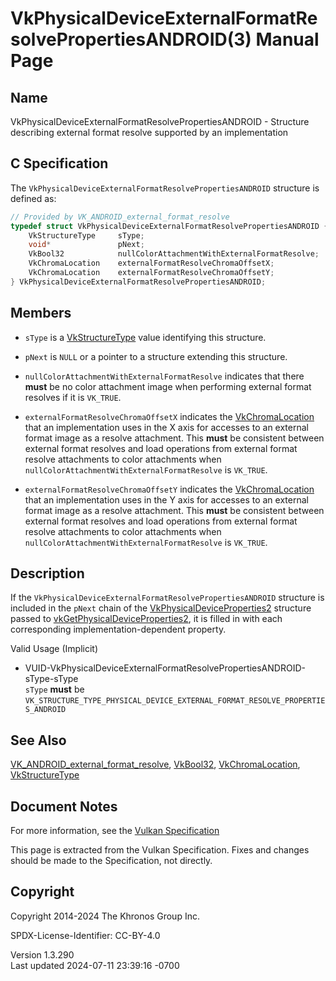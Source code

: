 # VkPhysicalDeviceExternalFormatResolvePropertiesANDROID(3) Manual Page

## Name

VkPhysicalDeviceExternalFormatResolvePropertiesANDROID - Structure
describing external format resolve supported by an implementation



## <a href="#_c_specification" class="anchor"></a>C Specification

The `VkPhysicalDeviceExternalFormatResolvePropertiesANDROID` structure
is defined as:

``` c
// Provided by VK_ANDROID_external_format_resolve
typedef struct VkPhysicalDeviceExternalFormatResolvePropertiesANDROID {
    VkStructureType     sType;
    void*               pNext;
    VkBool32            nullColorAttachmentWithExternalFormatResolve;
    VkChromaLocation    externalFormatResolveChromaOffsetX;
    VkChromaLocation    externalFormatResolveChromaOffsetY;
} VkPhysicalDeviceExternalFormatResolvePropertiesANDROID;
```

## <a href="#_members" class="anchor"></a>Members

- `sType` is a [VkStructureType](https://registry.khronos.org/vulkan/specs/1.3-extensions/man/html/VkStructureType.html) value identifying
  this structure.

- `pNext` is `NULL` or a pointer to a structure extending this
  structure.

- <span id="limits-nullColorAttachmentWithExternalFormatResolve"></span>
  `nullColorAttachmentWithExternalFormatResolve` indicates that there
  **must** be no color attachment image when performing external format
  resolves if it is `VK_TRUE`.

- <span id="limits-externalFormatResolveChromaOffsetX"></span>
  `externalFormatResolveChromaOffsetX` indicates the
  [VkChromaLocation](https://registry.khronos.org/vulkan/specs/1.3-extensions/man/html/VkChromaLocation.html) that an implementation uses
  in the X axis for accesses to an external format image as a resolve
  attachment. This **must** be consistent between external format
  resolves and load operations from external format resolve attachments
  to color attachments when
  `nullColorAttachmentWithExternalFormatResolve` is `VK_TRUE`.

- <span id="limits-externalFormatResolveChromaOffsetY"></span>
  `externalFormatResolveChromaOffsetY` indicates the
  [VkChromaLocation](https://registry.khronos.org/vulkan/specs/1.3-extensions/man/html/VkChromaLocation.html) that an implementation uses
  in the Y axis for accesses to an external format image as a resolve
  attachment. This **must** be consistent between external format
  resolves and load operations from external format resolve attachments
  to color attachments when
  `nullColorAttachmentWithExternalFormatResolve` is `VK_TRUE`.

## <a href="#_description" class="anchor"></a>Description

If the `VkPhysicalDeviceExternalFormatResolvePropertiesANDROID`
structure is included in the `pNext` chain of the
[VkPhysicalDeviceProperties2](https://registry.khronos.org/vulkan/specs/1.3-extensions/man/html/VkPhysicalDeviceProperties2.html)
structure passed to
[vkGetPhysicalDeviceProperties2](https://registry.khronos.org/vulkan/specs/1.3-extensions/man/html/vkGetPhysicalDeviceProperties2.html),
it is filled in with each corresponding implementation-dependent
property.

Valid Usage (Implicit)

- <a
  href="#VUID-VkPhysicalDeviceExternalFormatResolvePropertiesANDROID-sType-sType"
  id="VUID-VkPhysicalDeviceExternalFormatResolvePropertiesANDROID-sType-sType"></a>
  VUID-VkPhysicalDeviceExternalFormatResolvePropertiesANDROID-sType-sType  
  `sType` **must** be
  `VK_STRUCTURE_TYPE_PHYSICAL_DEVICE_EXTERNAL_FORMAT_RESOLVE_PROPERTIES_ANDROID`

## <a href="#_see_also" class="anchor"></a>See Also

[VK_ANDROID_external_format_resolve](https://registry.khronos.org/vulkan/specs/1.3-extensions/man/html/VK_ANDROID_external_format_resolve.html),
[VkBool32](https://registry.khronos.org/vulkan/specs/1.3-extensions/man/html/VkBool32.html), [VkChromaLocation](https://registry.khronos.org/vulkan/specs/1.3-extensions/man/html/VkChromaLocation.html),
[VkStructureType](https://registry.khronos.org/vulkan/specs/1.3-extensions/man/html/VkStructureType.html)

## <a href="#_document_notes" class="anchor"></a>Document Notes

For more information, see the <a
href="https://registry.khronos.org/vulkan/specs/1.3-extensions/html/vkspec.html#VkPhysicalDeviceExternalFormatResolvePropertiesANDROID"
target="_blank" rel="noopener">Vulkan Specification</a>

This page is extracted from the Vulkan Specification. Fixes and changes
should be made to the Specification, not directly.

## <a href="#_copyright" class="anchor"></a>Copyright

Copyright 2014-2024 The Khronos Group Inc.

SPDX-License-Identifier: CC-BY-4.0

Version 1.3.290  
Last updated 2024-07-11 23:39:16 -0700
